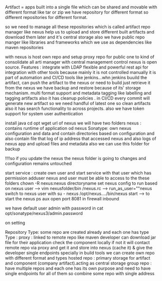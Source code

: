 
Artifact = apps built into a single file which can be shared and movable with different format like tar or zip
we have repository for different format so different repositories for different format.

so we need to manage all these repositories which is called artifact repo manager like nexus
help us to upload and store different built artifacts and download them later and it's central storage 
also we have public repo manger like libraries and frameworks which we use as dependencies like maven repositories 

with nexus is host own repo and setup proxy repo for public one to kind of consolidate all arti manager with central management control
nexus is open source.
Features :
integrate with LDAP
flexible and powerful rest api for integration with other tools because mainly it is not controlled manually 
it is part of automation and CI/CD tools like jenkins...whn jenkins buuild the artifact, can push the artifact to the nexus or need to build just retrieve it from the nexus 
we have backup and restore because of its' storage mechanism.
multi format support and metadata tagging like labelling and tagging artifacts 
also it has cleanup policies . in CI/CD every commit will generate new artifact so we need handful of latest one so clean artifacts 
also it has search functionality to across projects.
also we have token support for system user authentication 


install java 
cd opt 
wget url of nexus 
we will have two folders 
    nexus : contains runtime of application od nexus 
    Sonatype: own nexus configuration and data and contain directories based on configuration and also contain file that log of ip address that accessed nexus and also logs of nexus app and upload files and metadata also we can use this folder for backup

!!!!so if you update the nexus the nexus folder is going to changes and configuration remains untouched

start service :
    create own user and start service with that user which has permission 
    adduser nexus and user must be able to access to the these folders 
    chown -R nexus:nexus directoryname 
    set nexus config to run based on nexus user --> vim nexusfolder/bin /nexus.rc --> run_as_user=""nexus
    switch to nexus user with su - nexus 
    /opt/nexus..../bin/nexus start --> to start the nexus 
    ps aux 
    open port 8081 in firewall inbound 

we have default user admin with password in cat opt/sonatype/nexus3/admin.password

on setting

Repository Type:
some repo are created already and each one has type 
Type : proxy : linked to remote repo like maven developer can download jar file for their application 
                check the component locally if not it will contact remote repo via proxy and get it and store into nexus (cache it) & give the developer single endpoints specially in build tools
     we can create own repo with different format and types 
     hosted repo : primary storage for artifact and component (company artifact).acting as central storage 
     group repo : have multiple repos and each one has its own purpose and need to have single endpoints for all of them so combine some repo with single address 
     
